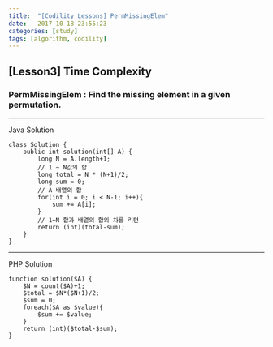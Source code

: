 ```yaml
---
title:  "[Codility Lessons] PermMissingElem"
date:   2017-10-18 23:55:23
categories: [study]
tags: [algorithm, codility]
---
```

## [Lesson3] Time Complexity  
### PermMissingElem : Find the missing element in a given permutation.  

---
Java Solution

```
class Solution {
    public int solution(int[] A) {
        long N = A.length+1;
        // 1 ~ N값의 합
        long total = N * (N+1)/2;
        long sum = 0;
        // A 배열의 합
        for(int i = 0; i < N-1; i++){
            sum += A[i];
        }
        // 1~N 합과 배열의 합의 차를 리턴
        return (int)(total-sum);
    }
}
```

---
PHP Solution

```
function solution($A) {
    $N = count($A)+1;
    $total = $N*($N+1)/2;
    $sum = 0;
    foreach($A as $value){
        $sum += $value;    
    }
    return (int)($total-$sum);
}
```
